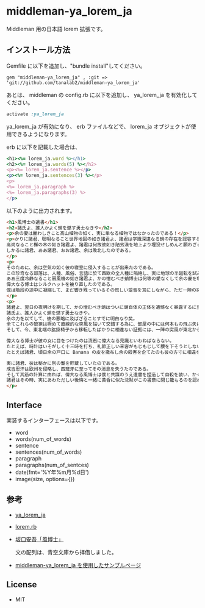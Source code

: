 # middleman-ya_lorem_ja #

Middleman 用の日本語 lorem 拡張です。

## インストール方法 ##

Gemfile に以下を追加し、"bundle install"してください。

```
gem "middleman-ya_lorem_ja" , :git => 'git://github.com/tanalab2/middleman-ya_lorem_ja'
```

あとは、 middleman の config.rb に以下を追加し、 ya_lorem_ja を有効化してください。

``` ruby
activate :ya_lorem_ja
```

ya_lorem_ja が有効になり、 erb ファイルなどで、
lorem_ja オブジェクトが使用できるようになります。

erb に以下を記載した場合は、

``` ruby
<h1><%= lorem_ja.word %></h1>
<h2><%= lorem_ja.words(5) %></h2>
<p><%= lorem_ja.sentence %></p>
<p><%= lorem_ja.sentences(3) %></p>
<p>
<%= lorem_ja.paragraph %>
<%= lorem_ja.paragraphs(3) %>
</p>
```

以下のように出力されます。

``` html
<h1>風博士の遺書</h1>
<h2>諸氏よ、誰人かよく蛸を懲す勇士なきや</h2>
<p>余の妻は麗わしきこと高山植物の如く、実に単なる植物ではなかったのである！</p>
<p>かりに諸君、聡明なること世界地図の如き諸君よ、諸君は学識深遠なる蛸の存在を認容することが出来るであろうか？
高尚なること檞の木の如き諸君よ、諸君は何故彼如き陋劣漢を地上より埋没せしめんと願わざる乎。
しかるに諸君、ああ諸君、おお諸君、余は敗北したのである。
</p>
<p>
そのために、余は空気の如く彼の寝室に侵入することが出来たのである。
この珍奇なる部落は、人種、風俗、言語に於て西欧の全人種に隔絶し、実に地球の半廻転を試みてのち、極東じゃぽん国にいたって初めて著しき類似を見出すのである。
ああ三度冷静なること扇風機の如き諸君よ、かの憎むべき蛸博士は何等の愛なくして余の妻を奪ったのである。
偉大なる博士はシルクハットを被り直したのである。
僕は階段の途中に凝縮して、まだ響き残っているその慌しい跫音を耳にしながら、ただ一陣の突風が階段の下に舞い狂うのを見たのみであった。
</p>
<p>
諸君よ、翌日の夜明けを期して、かの憎むべき蛸はついに蛸自体の正体を遺憾なく暴露するに至るであろう！
諸氏よ、誰人かよく蛸を懲す勇士なきや。
余の力を以てして、彼の悪略に及ばざることすでに明白なり矣。
全てこれらの狼狽は極めて直線的な突風を描いて交錯する為に、部屋の中には何本もの飛ぶ矢に似た真空が閃光を散らして騒いでいる習慣であった。
そして、今、東北端の肱掛椅子から移転したばかりに相違ない証拠には、一陣の突風が東北から西南にかけて目に沁み渡る多くの矢を描きながら走っていたのである。

偉大なる博士が彼の女に目をつけたのは流石に偉大なる見識といわねばならない。
たとえば、時計はいそがしく十三時を打ち、礼節正しい来客がもじもじして腰を下そうとしない時に椅子は劇しい癇癪を鳴らし、物体の描く陰影は突如太陽に向って走り出すのである。
たとえば諸君、頃日余の戸口に Banana の皮を撒布し余の殺害を企てたのも彼の方寸に相違ない。

実に諸君、彼は秘かに別の鬘を貯蔵していたのである。
成吉思汗は欧州を侵略し、西班牙に至ってその消息を失うたのである。
そして其筋の計算に由れば、偉大なる風博士は僕と共謀のうえ遺書を捏造して自殺を装い、かくてかの憎むべき蛸博士の名誉毀損をたくらんだに相違あるまいと睨んだのである。
諸君はその時、実にあわただしい後悔と一緒に黄昏に似た沈黙がこの書斎に閉じ籠もるのを認められるに相違ない。
</p>
```

## Interface ##

実装するインターフェースは以下です。

- word
- words(num_of_words)
- sentence
- sentences(num_of_words)
- paragraph
- paragraphs(num_of_sentces)
- date(fmt='%Y年%m月%d日')
- image(size, options={})


## 参考 ##

* [ya_lorem_ja](https://github.com/tanalab2/ya_lorem_ja) 

* [lorem.rb](https://github.com/middleman/middleman/middleman-core/lib/middleman-more/extensions/lorem.rb )

* [坂口安吾「風博士」](http://www.aozora.gr.jp/cards/001095/card42616.html)

  文の配列は、青空文庫から拝借しました。

* [middleman-ya_lorem_ja を使用したサンプルページ](http://discountinnovations.com/articles/middleman/lorem_ja.html) 


## License
* MIT
    


